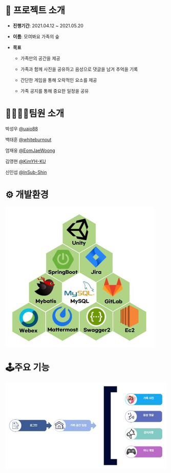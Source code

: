 # 📑 프로젝트 소개

- **진행기간**: 2021.04.12 ~ 2021.05.20

- **이름**: 모여봐요 가족의 숲

- **목표**

  - 가족만의 공간을 제공

  - 가족과 함께 사진을 공유하고 음성으로 댓글을 남겨 추억을 기록

  - 간단한 게임을 통해 오락적인 요소를 제공

  - 가족 공지를 통해 중요한 일정을 공유

    

#  👨‍👨‍👧‍👦팀원 소개

박성우 [@uaio88](https://github.com/uaio88)

백태훈 [@whiteburnout](https://github.com/whiteburnout)

엄재웅 [@EomJaeWoong](https://github.com/EomJaeWoong)

김영현 [@KimYH-KU](https://github.com/KimYH-KU)

신인섭 [@InSub-Shin](https://github.com/InSub-Shin)



# ⚙️ 개발환경

<img src="./image/tech.jpg"></img>

# 🕹️주요 기능

<img src="./image/flow.jpg"></img>

